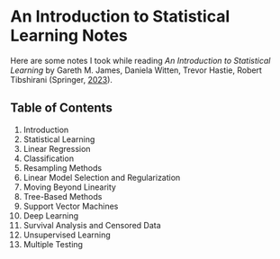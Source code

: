 # An Introduction to Statistical Learning Notes
Here are some notes I took while reading *An Introduction to Statistical Learning* by Gareth M. James, Daniela Witten, Trevor Hastie, Robert Tibshirani (Springer, [2023](https://www.statlearning.com/)).

## Table of Contents
1. Introduction
2. Statistical Learning
3. Linear Regression
4. Classification
5. Resampling Methods
6. Linear Model Selection and Regularization
7. Moving Beyond Linearity
8. Tree-Based Methods
9. Support Vector Machines
10. Deep Learning
11. Survival Analysis and Censored Data
12. Unsupervised Learning
13. Multiple Testing

